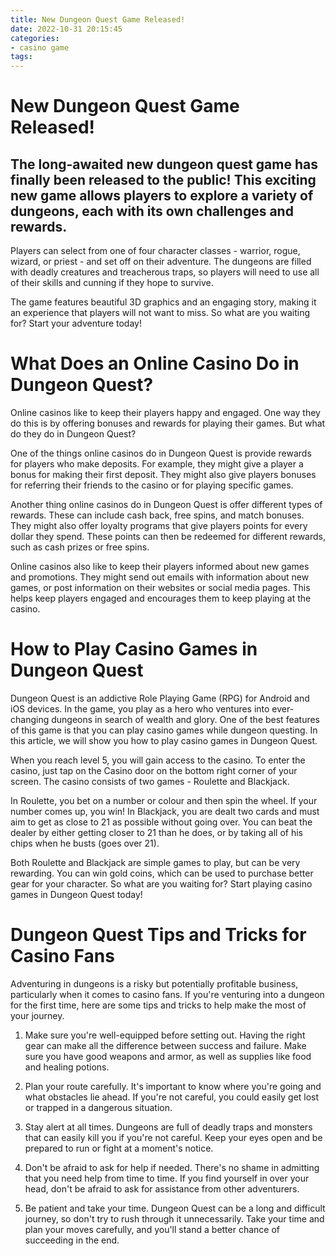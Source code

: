 ```yaml
---
title: New Dungeon Quest Game Released!
date: 2022-10-31 20:15:45
categories:
- casino game
tags:
---
```



#  New Dungeon Quest Game Released!

## The long-awaited new dungeon quest game has finally been released to the public! This exciting new game allows players to explore a variety of dungeons, each with its own challenges and rewards.

Players can select from one of four character classes - warrior, rogue, wizard, or priest - and set off on their adventure. The dungeons are filled with deadly creatures and treacherous traps, so players will need to use all of their skills and cunning if they hope to survive.

The game features beautiful 3D graphics and an engaging story, making it an experience that players will not want to miss. So what are you waiting for? Start your adventure today!

#  What Does an Online Casino Do in Dungeon Quest?

Online casinos like to keep their players happy and engaged. One way they do this is by offering bonuses and rewards for playing their games. But what do they do in Dungeon Quest?

One of the things online casinos do in Dungeon Quest is provide rewards for players who make deposits. For example, they might give a player a bonus for making their first deposit. They might also give players bonuses for referring their friends to the casino or for playing specific games.

Another thing online casinos do in Dungeon Quest is offer different types of rewards. These can include cash back, free spins, and match bonuses. They might also offer loyalty programs that give players points for every dollar they spend. These points can then be redeemed for different rewards, such as cash prizes or free spins.

Online casinos also like to keep their players informed about new games and promotions. They might send out emails with information about new games, or post information on their websites or social media pages. This helps keep players engaged and encourages them to keep playing at the casino.

#  How to Play Casino Games in Dungeon Quest

Dungeon Quest is an addictive Role Playing Game (RPG) for Android and iOS devices. In the game, you play as a hero who ventures into ever-changing dungeons in search of wealth and glory. One of the best features of this game is that you can play casino games while dungeon questing. In this article, we will show you how to play casino games in Dungeon Quest.

When you reach level 5, you will gain access to the casino. To enter the casino, just tap on the Casino door on the bottom right corner of your screen. The casino consists of two games - Roulette and Blackjack.

In Roulette, you bet on a number or colour and then spin the wheel. If your number comes up, you win! In Blackjack, you are dealt two cards and must aim to get as close to 21 as possible without going over. You can beat the dealer by either getting closer to 21 than he does, or by taking all of his chips when he busts (goes over 21).

Both Roulette and Blackjack are simple games to play, but can be very rewarding. You can win gold coins, which can be used to purchase better gear for your character. So what are you waiting for? Start playing casino games in Dungeon Quest today!

#  Dungeon Quest Tips and Tricks for Casino Fans

Adventuring in dungeons is a risky but potentially profitable business, particularly when it comes to casino fans. If you're venturing into a dungeon for the first time, here are some tips and tricks to help make the most of your journey.

1. Make sure you're well-equipped before setting out. Having the right gear can make all the difference between success and failure. Make sure you have good weapons and armor, as well as supplies like food and healing potions.

2. Plan your route carefully. It's important to know where you're going and what obstacles lie ahead. If you're not careful, you could easily get lost or trapped in a dangerous situation.

3. Stay alert at all times. Dungeons are full of deadly traps and monsters that can easily kill you if you're not careful. Keep your eyes open and be prepared to run or fight at a moment's notice.

4. Don't be afraid to ask for help if needed. There's no shame in admitting that you need help from time to time. If you find yourself in over your head, don't be afraid to ask for assistance from other adventurers.

5. Be patient and take your time. Dungeon Quest can be a long and difficult journey, so don't try to rush through it unnecessarily. Take your time and plan your moves carefully, and you'll stand a better chance of succeeding in the end.